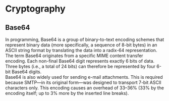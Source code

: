 # Cryptography
## Base64
In programming, Base64 is a group of binary-to-text encoding schemes that represent binary data (more specifically, a sequence of 8-bit bytes) in an ASCII string format by translating the data into a radix-64 representation. The term Base64 originates from a specific MIME content transfer encoding. Each non-final Base64 digit represents exactly 6 bits of data. Three bytes (i.e., a total of 24 bits) can therefore be represented by four 6-bit Base64 digits. <br>
Base64 is also widely used for sending e-mail attachments. This is required because SMTP—in its original form—was designed to transport 7-bit ASCII characters only. This encoding causes an overhead of 33–36% (33% by the encoding itself; up to 3% more by the inserted line breaks).
